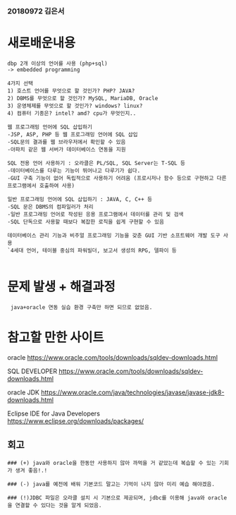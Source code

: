 ### 20180972 김은서

# 새로배운내용
```
dbp 2개 이상의 언어를 사용 (php+sql)
-> embedded programming

4가지 선택
1) 호스트 언어를 무엇으로 할 것인가? PHP? JAVA?
2) DBMS를 무엇으로 할 것인가? MySQL, MariaDB, Oracle
3) 운영체제를 무엇으로 할 것인가? windows? linux? 
4) 컴퓨터 기종은? intel? amd? cpu가 무엇인지.. 

웹 프로그래밍 언어에 SQL 삽입하기
-JSP, ASP, PHP 등 웹 프로그래밍 언어에 SQL 삽입
-SQL문의 결과를 웹 브라우저에서 확인할 수 있음
-아파치 같은 웹 서버가 데이터베이스 연동을 지원

SQL 전용 언어 사용하기 : 오라클은 PL/SQL, SQL Server는 T-SQL 등
-데이터베이스를 다루는 기능이 뛰어나고 다루기가 쉽다. 
-GUI 구축 기능이 없어 독립적으로 사용하기 어려움 (프로시저나 함수 등으로 구현하고 다른 프로그램에서 호출하여 사용)

일반 프로그래밍 언어에 SQL 삽입하기 : JAVA, C, C++ 등
-SQL 문은 DBMS의 컴파일러가 처리
-일반 프로그래밍 언어로 작성된 응용 프로그램에서 데이터를 관리 및 검색
-SQL 단독으로 사용할 때보다 복잡한 로직을 쉽게 구현할 수 있음

데이터베이스 관리 기능과 비주얼 프로그래밍 기능을 갖춘 GUI 기반 소프트웨어 개발 도구 사용
`4세대 언어, 테이블 중심의 파워빌더, 보고서 생성의 RPG, 델파이 등


```

# 문제 발생 + 해결과정
```
 java+oracle 연동 실습 환경 구축만 하면 되므로 없었음. 

```

# 참고할 만한 사이트

oracle 
https://www.oracle.com/tools/downloads/sqldev-downloads.html

SQL DEVELOPER 
https://www.oracle.com/tools/downloads/sqldev-downloads.html

oracle JDK
https://www.oracle.com/java/technologies/javase/javase-jdk8-downloads.html

Eclipse IDE for Java Developers
https://www.eclipse.org/downloads/packages/


## 회고
```
### (+) java와 oracle을 한동안 사용하지 않아 까먹을 거 같았는데 복습할 수 있는 기회가 생겨 좋음!.! 

### (-) java를 예전에 배워 기본코드 말고는 기억이 나지 않아 미리 예습 해야겠음.

### (!)JDBC 파일은 오라클 설치 시 기본으로 제공되며, jdbc를 이용해 java와 oracle을 연결할 수 있다는 것을 알게 되었음.
```
